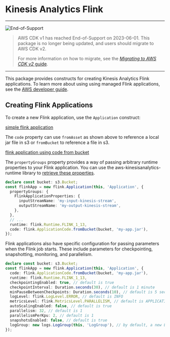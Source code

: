 # Kinesis Analytics Flink 
<!--BEGIN STABILITY BANNER-->

---

![End-of-Support](https://img.shields.io/badge/End--of--Support-critical.svg?style=for-the-badge)

> AWS CDK v1 has reached End-of-Support on 2023-06-01.
> This package is no longer being updated, and users should migrate to AWS CDK v2.
>
> For more information on how to migrate, see the [_Migrating to AWS CDK v2_ guide][doc].
>
> [doc]: https://docs.aws.amazon.com/cdk/v2/guide/migrating-v2.html

---

<!--END STABILITY BANNER-->

This package provides constructs for creating Kinesis Analytics Flink
applications. To learn more about using using managed Flink applications, see
the [AWS developer
guide](https://docs.aws.amazon.com/kinesisanalytics/latest/java/).

## Creating Flink Applications

To create a new Flink application, use the `Application` construct:

[simple flink application](test/integ.application.lit.ts)

The `code` property can use `fromAsset` as shown above to reference a local jar
file in s3 or `fromBucket` to reference a file in s3.

[flink application using code from bucket](test/integ.application-code-from-bucket.lit.ts)

The `propertyGroups` property provides a way of passing arbitrary runtime
properties to your Flink application. You can use the
aws-kinesisanalytics-runtime library to [retrieve these
properties](https://docs.aws.amazon.com/kinesisanalytics/latest/java/how-properties.html#how-properties-access).

```ts
declare const bucket: s3.Bucket;
const flinkApp = new flink.Application(this, 'Application', {
  propertyGroups: {
    FlinkApplicationProperties: {
      inputStreamName: 'my-input-kinesis-stream',
      outputStreamName: 'my-output-kinesis-stream',
    },
  },
  // ...
  runtime: flink.Runtime.FLINK_1_13,
  code: flink.ApplicationCode.fromBucket(bucket, 'my-app.jar'),
});
```

Flink applications also have specific configuration for passing parameters
when the Flink job starts. These include parameters for checkpointing,
snapshotting, monitoring, and parallelism.

```ts
declare const bucket: s3.Bucket;
const flinkApp = new flink.Application(this, 'Application', {
  code: flink.ApplicationCode.fromBucket(bucket, 'my-app.jar'),
  runtime: flink.Runtime.FLINK_1_13,
  checkpointingEnabled: true, // default is true
  checkpointInterval: Duration.seconds(30), // default is 1 minute
  minPauseBetweenCheckpoints: Duration.seconds(10), // default is 5 seconds
  logLevel: flink.LogLevel.ERROR, // default is INFO
  metricsLevel: flink.MetricsLevel.PARALLELISM, // default is APPLICATION
  autoScalingEnabled: false, // default is true
  parallelism: 32, // default is 1
  parallelismPerKpu: 2, // default is 1
  snapshotsEnabled: false, // default is true
  logGroup: new logs.LogGroup(this, 'LogGroup'), // by default, a new LogGroup will be created
});
```
